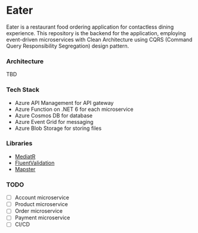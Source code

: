 # Eater

Eater is a restaurant food ordering application for contactless dining experience. This repository is the backend for the application, employing event-driven microservices with Clean Architecture using CQRS (Command Query Responsibility Segregation) design pattern.

### Architecture
TBD

### Tech Stack
- Azure API Management for API gateway
- Azure Function on .NET 6 for each microservice
- Azure Cosmos DB for database
- Azure Event Grid for messaging
- Azure Blob Storage for storing files

### Libraries
- [MediatR](https://github.com/jbogard/MediatR)
- [FluentValidation](https://fluentvalidation.net/)
- [Mapster](https://github.com/MapsterMapper/Mapster)

### TODO
- [ ] Account microservice
- [ ] Product microservice
- [ ] Order microservice
- [ ] Payment microservice
- [ ] CI/CD
